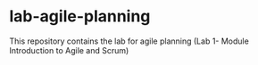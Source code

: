 # lab-agile-planning
This repository contains the lab for agile planning (Lab 1-  Module Introduction to Agile and Scrum)

